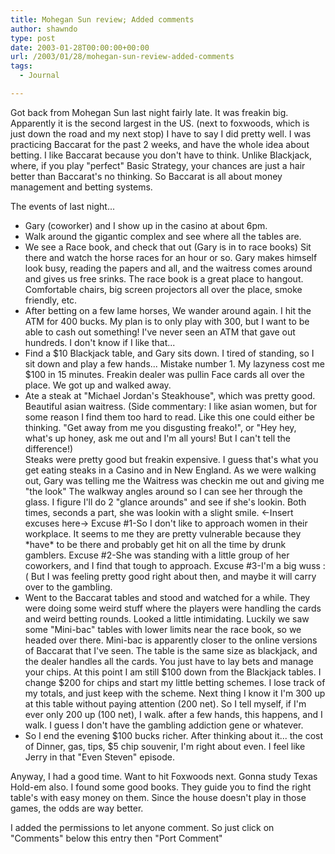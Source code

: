 ```yaml
---
title: Mohegan Sun review; Added comments
author: shawndo
type: post
date: 2003-01-28T00:00:00+00:00
url: /2003/01/28/mohegan-sun-review-added-comments
tags:
  - Journal

---
```

Got back from Mohegan Sun last night fairly late. It was freakin big. Apparently it is the second largest in the US. (next to foxwoods, which is just down the road and my next stop) I have to say I did pretty well. I was practicing Baccarat for the past 2 weeks, and have the whole idea about betting. I like Baccarat because you don't have to think. Unlike Blackjack, where, if you play "perfect" Basic Strategy, your chances are just a hair better than Baccarat's no thinking. So Baccarat is all about money management and betting systems.  

The events of last night...  
- Gary (coworker) and I show up in the casino at about 6pm.  
- Walk around the gigantic complex and see where all the tables are.  
- We see a Race book, and check that out (Gary is in to race books) Sit there and watch the horse races for an hour or so. Gary makes himself look busy, reading the papers and all, and the waitress comes around and gives us free srinks. The race book is a great place to hangout. Comfortable chairs, big screen projectors all over the place, smoke friendly, etc.  
- After betting on a few lame horses, We wander around again. I hit the ATM for 400 bucks. My plan is to only play with 300, but I want to be able to cash out something! I've never seen an ATM that gave out hundreds. I don't know if I like that...  
- Find a $10 Blackjack table, and Gary sits down. I tired of standing, so I sit down and play a few hands... Mistake number 1. My lazyness cost me $100 in 15 minutes. Freakin dealer was pullin Face cards all over the place. We got up and walked away.  
- Ate a steak at "Michael Jordan's Steakhouse", which was pretty good. Beautiful asian waitress. (Side commentary: I like asian women, but for some reason I find them too hard to read. Like this one could either be thinking. "Get away from me you disgusting freako!", or "Hey hey, what's up honey, ask me out and I'm all yours! But I can't tell the difference!)  
Steaks were pretty good but freakin expensive. I guess that's what you get eating steaks in a Casino and in New England. As we were walking out, Gary was telling me the Waitress was checkin me out and giving me "the look" The walkway angles around so I can see her through the glass. I figure I'll do 2 "glance arounds" and see if she's lookin. Both times, seconds a part, she was lookin with a slight smile. <-Insert excuses here-> Excuse #1-So I don't like to approach women in their workplace. It seems to me they are pretty vulnerable because they \*have\* to be there and probably get hit on all the time by drunk gamblers. Excuse #2-She was standing with a little group of her coworkers, and I find that tough to approach. Excuse #3-I'm a big wuss :( But I was feeling pretty good right about then, and maybe it will carry over to the gambling.  
- Went to the Baccarat tables and stood and watched for a while. They were doing some weird stuff where the players were handling the cards and weird betting rounds. Looked a little intimidating. Luckily we saw some "Mini-bac" tables with lower limits near the race book, so we headed over there. Mini-bac is apparently closer to the online versions of Baccarat that I've seen. The table is the same size as blackjack, and the dealer handles all the cards. You just have to lay bets and manage your chips. At this point I am still $100 down from the Blackjack tables. I change $200 for chips and start my little betting schemes. I lose track of my totals, and just keep with the scheme. Next thing I know it I'm 300 up at this table without paying attention (200 net). So I tell myself, if I'm ever only 200 up (100 net), I walk. after a few hands, this happens, and I walk. I guess I don't have the gambling addiction gene or whatever.  
- So I end the evening $100 bucks richer. After thinking about it... the cost of Dinner, gas, tips, $5 chip souvenir, I'm right about even. I feel like Jerry in that "Even Steven" episode.  

Anyway, I had a good time. Want to hit Foxwoods next. Gonna study Texas Hold-em also. I found some good books. They guide you to find the right table's with easy money on them. Since the house doesn't play in those games, the odds are way better.

I added the permissions to let anyone comment. So just click on "Comments" below this entry then "Port Comment"